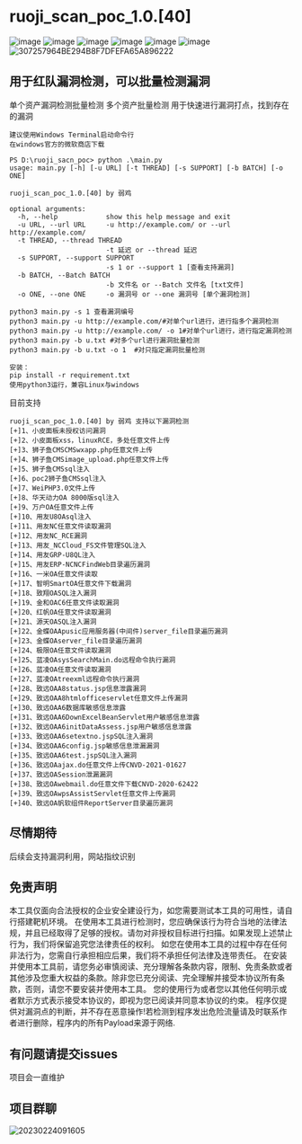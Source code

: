 # ruoji_scan_poc_1.0.[40]
![image](https://user-images.githubusercontent.com/79234113/221392574-080836b3-8925-4de7-8a4a-f2db70baa485.png)
![image](https://user-images.githubusercontent.com/79234113/221392589-b5b81cda-04c9-4c3a-9157-045eb3de7400.png)
![image](https://user-images.githubusercontent.com/79234113/220616400-ff15fb67-aba4-44e4-854f-853e981eaed6.png)
![image](https://user-images.githubusercontent.com/79234113/220616464-05f1c541-508f-4e03-a59e-e36129c09448.png)
![image](https://user-images.githubusercontent.com/79234113/220616640-9ad857be-49af-4de4-bc09-7099436bf98c.png)
![image](https://user-images.githubusercontent.com/79234113/220616789-343093a2-c9ff-4cf9-b570-b496e8f2e374.png)
![307257964BE294B8F7DFEFA65A896222](https://user-images.githubusercontent.com/79234113/221392610-def4338d-26b1-4bd7-b318-12aa096cc2ac.jpg)


## 用于红队漏洞检测，可以批量检测漏洞

单个资产漏洞检测批量检测
多个资产批量检测
用于快速进行漏洞打点，找到存在的漏洞

```
建议使用Windows Terminal启动命令行
在windows官方的微软商店下载

PS D:\ruoji_sacn_poc> python .\main.py            
usage: main.py [-h] [-u URL] [-t THREAD] [-s SUPPORT] [-b BATCH] [-o ONE]

ruoji_scan_poc_1.0.[40] by 弱鸡

optional arguments:
  -h, --help            show this help message and exit
  -u URL, --url URL     -u http://example.com/ or --url http://example.com/
  -t THREAD, --thread THREAD
                        -t 延迟 or --thread 延迟
  -s SUPPORT, --support SUPPORT
                        -s 1 or --support 1 [查看支持漏洞]
  -b BATCH, --Batch BATCH
                        -b 文件名 or --Batch 文件名 [txt文件]
  -o ONE, --one ONE     -o 漏洞号 or --one 漏洞号 [单个漏洞检测]

python3 main.py -s 1 查看漏洞编号
python3 main.py -u http://example.com/#对单个url进行，进行指多个漏洞检测
python3 main.py -u http://example.com/ -o 1#对单个url进行，进行指定漏洞检测
python3 main.py -b u.txt #对多个url进行漏洞批量检测
python3 main.py -b u.txt -o 1  #对只指定漏洞批量检测
```
```
安装：
pip install -r requirement.txt
使用python3运行，兼容Linux与windows
```
目前支持
```
ruoji_scan_poc_1.0.[40] by 弱鸡 支持以下漏洞检测
[+]1、小皮面板未授权访问漏洞
[+]2、小皮面板xss，linuxRCE，多处任意文件上传
[+]3、狮子鱼CMSCMSwxapp.php任意文件上传
[+]4、狮子鱼CMSimage_upload.php任意文件上传
[+]5、狮子鱼CMSsql注入
[+]6、poc2狮子鱼CMSsql注入
[+]7、WeiPHP3.0文件上传
[+]8、华天动力OA 8000版sql注入
[+]9、万户OA任意文件上传
[+]10、用友U8OAsql注入
[+]11、用友NC任意文件读取漏洞
[+]12、用友NC_RCE漏洞
[+]13、用友_NCCloud_FS文件管理SQL注入
[+]14、用友GRP-U8QL注入
[+]15、用友ERP-NCNCFindWeb目录遍历漏洞
[+]16、一米OA任意文件读取
[+]17、智明SmartOA任意文件下载漏洞
[+]18、致翔OASQL注入漏洞
[+]19、金和OAC6任意文件读取漏洞
[+]20、红帆OA任意文件读取漏洞
[+]21、源天OASQL注入漏洞
[+]22、金蝶OAApusic应用服务器(中间件)server_file目录遍历漏洞
[+]23、金蝶OAserver_file目录遍历漏洞
[+]24、极限OA任意文件读取漏洞
[+]25、蓝凌OAsysSearchMain.do远程命令执行漏洞
[+]26、蓝凌OA任意文件读取漏洞
[+]27、蓝凌OAtreexml远程命令执行漏洞
[+]28、致远OAA8status.jsp信息泄露漏洞
[+]29、致远OAA8htmlofficeservlet任意文件上传漏洞
[+]30、致远OAA6数据库敏感信息泄露
[+]31、致远OAA6DownExcelBeanServlet用户敏感信息泄露
[+]32、致远OAA6initDataAssess.jsp用户敏感信息泄露
[+]33、致远OAA6setextno.jspSQL注入漏洞
[+]34、致远OAA6config.jsp敏感信息泄漏漏洞
[+]35、致远OAA6test.jspSQL注入漏洞
[+]36、致远OAajax.do任意文件上传CNVD-2021-01627
[+]37、致远OASession泄漏漏洞
[+]38、致远OAwebmail.do任意文件下载CNVD-2020-62422
[+]39、致远OAwpsAssistServlet任意文件上传漏洞
[+]40、致远OA帆软组件ReportServer目录遍历漏洞
```

## 尽情期待
后续会支持漏洞利用，网站指纹识别

## 免责声明

本工具仅面向合法授权的企业安全建设行为，如您需要测试本工具的可用性，请自行搭建靶机环境。
在使用本工具进行检测时，您应确保该行为符合当地的法律法规，并且已经取得了足够的授权。请勿对非授权目标进行扫描。如果发现上述禁止行为，我们将保留追究您法律责任的权利。
如您在使用本工具的过程中存在任何非法行为，您需自行承担相应后果，我们将不承担任何法律及连带责任。
在安装并使用本工具前，请您务必审慎阅读、充分理解各条款内容，限制、免责条款或者其他涉及您重大权益的条款。除非您已充分阅读、完全理解并接受本协议所有条款，否则，请您不要安装并使用本工具。
您的使用行为或者您以其他任何明示或者默示方式表示接受本协议的，即视为您已阅读并同意本协议的约束。
程序仅提供对漏洞点的判断，并不存在恶意操作!若检测到程序发出危险流量请及时联系作者进行删除，程序内的所有Payload来源于网络.

## 有问题请提交issues
项目会一直维护
## 项目群聊
![20230224091605](https://user-images.githubusercontent.com/79234113/221068048-de1dca82-502d-4db7-8952-b84a32528cfd.png)
